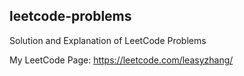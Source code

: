 ## leetcode-problems
Solution and Explanation of LeetCode Problems

My LeetCode Page: https://leetcode.com/leasyzhang/
